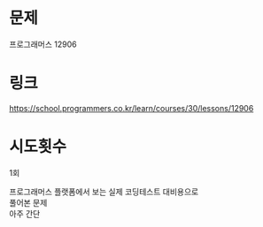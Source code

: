 # 문제
프로그래머스 12906

# 링크
https://school.programmers.co.kr/learn/courses/30/lessons/12906

# 시도횟수
1회

프로그래머스 플랫폼에서 보는 실제 코딩테스트 대비용으로  
풀어본 문제  
아주 간단